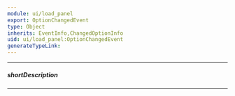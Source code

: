 ```yaml
---
module: ui/load_panel
export: OptionChangedEvent
type: Object
inherits: EventInfo,ChangedOptionInfo
uid: ui/load_panel:OptionChangedEvent
generateTypeLink: 
---
```

---
##### shortDescription
<!-- Description goes here -->

---
<!-- Description goes here -->